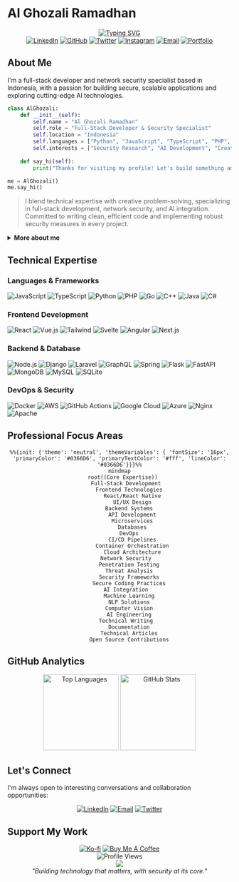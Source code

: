 # Al Ghozali Ramadhan

<div align="center">
  <a href="https://git.io/typing-svg"><img src="https://readme-typing-svg.herokuapp.com?font=Inter&weight=600&size=28&duration=3000&pause=1000&color=0366D6&center=true&vCenter=true&width=600&lines=Full-Stack+Developer;Network+Security+Specialist;AI+Enthusiast;Technical+Writer" alt="Typing SVG" /></a>
</div>

<div align="center">
  <a href="https://www.linkedin.com/in/al-ghozali-ramadhan-73966a283/"><img src="https://img.shields.io/badge/LinkedIn-0077B5?style=flat-square&logo=linkedin&logoColor=white" alt="LinkedIn" /></a>
  <a href="https://github.com/awiones"><img src="https://img.shields.io/badge/GitHub-100000?style=flat-square&logo=github&logoColor=white" alt="GitHub" /></a>
  <a href="https://twitter.com/ojah77"><img src="https://img.shields.io/badge/Twitter-1DA1F2?style=flat-square&logo=twitter&logoColor=white" alt="Twitter" /></a>
  <a href="https://instagram.com/oja_tp"><img src="https://img.shields.io/badge/Instagram-E4405F?style=flat-square&logo=instagram&logoColor=white" alt="Instagram" /></a>
  <a href="mailto:awiones@gmail.com"><img src="https://img.shields.io/badge/Email-D14836?style=flat-square&logo=gmail&logoColor=white" alt="Email" /></a>
  <a href="https://awiones.github.io/Al-Portofolio/"><img src="https://img.shields.io/badge/Portfolio-000000?style=flat-square&logo=firefox-browser&logoColor=white" alt="Portfolio" /></a>
</div>

## About Me

I'm a full-stack developer and network security specialist based in Indonesia, with a passion for building secure, scalable applications and exploring cutting-edge AI technologies.

```python
class AlGhozali:
    def __init__(self):
        self.name = "Al Ghozali Ramadhan"
        self.role = "Full-Stack Developer & Security Specialist"
        self.location = "Indonesia"
        self.languages = ["Python", "JavaScript", "TypeScript", "PHP", "Go", "C", "C++", "Go"]
        self.interests = ["Security Research", "AI Development", "Creative Writing"]
        
    def say_hi(self):
        print("Thanks for visiting my profile! Let's build something amazing together.")

me = AlGhozali()
me.say_hi()
```

> I blend technical expertise with creative problem-solving, specializing in full-stack development, network security, and AI integration. Committed to writing clean, efficient code and implementing robust security measures in every project.

<details>
  <summary><b>More about me</b></summary>
  <br>
  
  - 🔭 Currently exploring: DDoS and stress-testing tools (for educational and defensive research purposes), and computer connect one to each other
  - 🌱 Learning: Network security, mitigation techniques, and DDoS attack methodologies
  - 💬 Areas of expertise: Full-stack development, cybersecurity, AI integration
  - 📝 When not coding: Writing technical articles and creative fiction
  - 🌐 Languages: English, Indonesian (Native)
</details>

## Technical Expertise

### Languages & Frameworks

<div>
  <img src="https://img.shields.io/badge/JavaScript-F7DF1E?style=for-the-badge&logo=javascript&logoColor=black" alt="JavaScript" />
  <img src="https://img.shields.io/badge/TypeScript-007ACC?style=for-the-badge&logo=typescript&logoColor=white" alt="TypeScript" />
  <img src="https://img.shields.io/badge/Python-3776AB?style=for-the-badge&logo=python&logoColor=white" alt="Python" />
  <img src="https://img.shields.io/badge/PHP-777BB4?style=for-the-badge&logo=php&logoColor=white" alt="PHP" />
  <img src="https://img.shields.io/badge/Go-00ADD8?style=for-the-badge&logo=go&logoColor=white" alt="Go" />
  <img src="https://img.shields.io/badge/C++-00599C?style=for-the-badge&logo=cplusplus&logoColor=white" alt="C++" />
  <img src="https://img.shields.io/badge/Java-ED8B00?style=for-the-badge&logo=java&logoColor=white" alt="Java" />
  <img src="https://img.shields.io/badge/C%23-239120?style=for-the-badge&logo=c-sharp&logoColor=white" alt="C#" />
</div>

### Frontend Development

<div>
  <img src="https://img.shields.io/badge/React-20232A?style=for-the-badge&logo=react&logoColor=61DAFB" alt="React" />
  <img src="https://img.shields.io/badge/Vue.js-4FC08D?style=for-the-badge&logo=vue.js&logoColor=white" alt="Vue.js" />
  <img src="https://img.shields.io/badge/Tailwind-38B2AC?style=for-the-badge&logo=tailwind-css&logoColor=white" alt="Tailwind" />
  <img src="https://img.shields.io/badge/Svelte-FF3E00?style=for-the-badge&logo=svelte&logoColor=white" alt="Svelte" />
  <img src="https://img.shields.io/badge/Angular-DD0031?style=for-the-badge&logo=angular&logoColor=white" alt="Angular" />
  <img src="https://img.shields.io/badge/Next.js-000000?style=for-the-badge&logo=nextdotjs&logoColor=white" alt="Next.js" />
</div>

### Backend & Database

<div>
  <img src="https://img.shields.io/badge/Node.js-339933?style=for-the-badge&logo=nodedotjs&logoColor=white" alt="Node.js" />
  <img src="https://img.shields.io/badge/Django-092E20?style=for-the-badge&logo=django&logoColor=white" alt="Django" />
  <img src="https://img.shields.io/badge/Laravel-FF2D20?style=for-the-badge&logo=laravel&logoColor=white" alt="Laravel" />
  <img src="https://img.shields.io/badge/GraphQL-E10098?style=for-the-badge&logo=graphql&logoColor=white" alt="GraphQL" />
  <img src="https://img.shields.io/badge/Spring-6DB33F?style=for-the-badge&logo=spring&logoColor=white" alt="Spring" />
  <img src="https://img.shields.io/badge/Flask-000000?style=for-the-badge&logo=flask&logoColor=white" alt="Flask" />
  <img src="https://img.shields.io/badge/FastAPI-009688?style=for-the-badge&logo=fastapi&logoColor=white" alt="FastAPI" />
</div>

<div>
  <img src="https://img.shields.io/badge/MongoDB-4EA94B?style=for-the-badge&logo=mongodb&logoColor=white" alt="MongoDB" />
  <img src="https://img.shields.io/badge/MySQL-005C84?style=for-the-badge&logo=mysql&logoColor=white" alt="MySQL" />
  <img src="https://img.shields.io/badge/SQLite-07405E?style=for-the-badge&logo=sqlite&logoColor=white" alt="SQLite" />
</div>

### DevOps & Security

<div>
  <img src="https://img.shields.io/badge/Docker-2CA5E0?style=for-the-badge&logo=docker&logoColor=white" alt="Docker" />
  <img src="https://img.shields.io/badge/AWS-232F3E?style=for-the-badge&logo=amazon-aws&logoColor=white" alt="AWS" />
  <img src="https://img.shields.io/badge/GitHub_Actions-2088FF?style=for-the-badge&logo=github-actions&logoColor=white" alt="GitHub Actions" />
  <img src="https://img.shields.io/badge/Google_Cloud-4285F4?style=for-the-badge&logo=google-cloud&logoColor=white" alt="Google Cloud" />
  <img src="https://img.shields.io/badge/Azure-0089D6?style=for-the-badge&logo=microsoft-azure&logoColor=white" alt="Azure" />
  <img src="https://img.shields.io/badge/Nginx-009639?style=for-the-badge&logo=nginx&logoColor=white" alt="Nginx" />
  <img src="https://img.shields.io/badge/Apache-D22128?style=for-the-badge&logo=apache&logoColor=white" alt="Apache" />
</div>

## Professional Focus Areas

<div align="center">

```mermaid
%%{init: {'theme': 'neutral', 'themeVariables': { 'fontSize': '16px', 'primaryColor': '#0366D6', 'primaryTextColor': '#fff', 'lineColor': '#0366D6'}}}%%
mindmap
  root((Core Expertise))
    Full-Stack Development
      Frontend Technologies
        React/React Native
        UI/UX Design
      Backend Systems
        API Development
        Microservices
        Databases
      DevOps
        CI/CD Pipelines
        Container Orchestration
        Cloud Architecture
    Network Security
      Penetration Testing
      Threat Analysis
      Security Frameworks
      Secure Coding Practices
    AI Integration
      Machine Learning
      NLP Solutions
      Computer Vision
      AI Engineering
    Technical Writing
      Documentation
      Technical Articles
      Open Source Contributions
```

</div>

## GitHub Analytics

<div align="center">
  <img src="https://github-readme-stats.vercel.app/api/top-langs/?username=awiones&theme=github_dark&hide_border=true&include_all_commits=true&count_private=true&layout=compact&border_radius=8" alt="Top Languages" height="170em" />
  <img src="https://github-readme-stats.vercel.app/api?username=awiones&theme=github_dark&hide_border=true&include_all_commits=true&count_private=true&show_icons=true&border_radius=8" alt="GitHub Stats" height="170em" />
</div>

## Let's Connect

I'm always open to interesting conversations and collaboration opportunities:

<div align="center">
  <a href="https://www.linkedin.com/in/al-ghozali-ramadhan-73966a283/"><img src="https://img.shields.io/badge/LinkedIn-0077B5?style=for-the-badge&logo=linkedin&logoColor=white" alt="LinkedIn"/></a>
  <a href="mailto:awiones@gmail.com"><img src="https://img.shields.io/badge/Email-D14836?style=for-the-badge&logo=gmail&logoColor=white" alt="Email"/></a>
  <a href="https://twitter.com/ojah77"><img src="https://img.shields.io/badge/Twitter-1DA1F2?style=for-the-badge&logo=twitter&logoColor=white" alt="Twitter"/></a>
</div>

## Support My Work

<div align="center">
  <a href="https://ko-fi.com/awiones"><img src="https://img.shields.io/badge/Support-Ko--fi-FF5E5B?style=for-the-badge&logo=ko-fi" alt="Ko-fi" /></a>
  <a href="https://buymeacoffee.com/awiones"><img src="https://img.shields.io/badge/Buy_Me_A_Coffee-FFDD00?style=for-the-badge&logo=buy-me-a-coffee&logoColor=black" alt="Buy Me A Coffee" /></a>
</div>

<div align="center">
  <img src="https://komarev.com/ghpvc/?username=awiones&style=flat-square&color=0366d6" alt="Profile Views" />
</div>

<div align="center">
  <img src="https://capsule-render.vercel.app/api?type=waving&color=gradient&customColorList=0,2,2,5,30&height=80&section=footer" />
</div>

<div align="center">
  <em>"Building technology that matters, with security at its core."</em>
</div>
